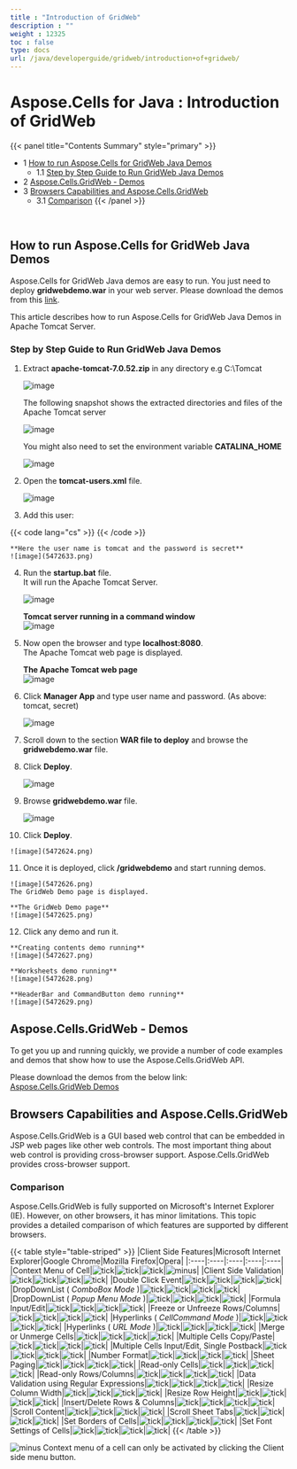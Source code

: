```yaml
---
title : "Introduction of GridWeb" 
description : "" 
weight : 12325 
toc : false
type: docs
url: /java/developerguide/gridweb/introduction+of+gridweb/
---
```


# Aspose.Cells for Java : Introduction of GridWeb


{{< panel title="Contents Summary" style="primary" >}}
*   1 [How to run Aspose.Cells for GridWeb Java Demos](#how-to-run-aspose.cells-for-gridweb-java-demos)
    *   1.1 [Step by Step Guide to Run GridWeb Java Demos](#step-by-step-guide-to-run-gridweb-java-demos)
*   2 [Aspose.Cells.GridWeb - Demos](#aspose.cells.gridweb---demos)
*   3 [Browsers Capabilities and Aspose.Cells.GridWeb](#browsers-capabilities-and-aspose.cells.gridweb)
    *   3.1 [Comparison](#comparison)
{{< /panel >}}
 

 

## How to run Aspose.Cells for GridWeb Java Demos

Aspose.Cells for GridWeb Java demos are easy to run. You just need to deploy **gridwebdemo.war** in your web server. Please download the demos from this [link](https://forum.aspose.com/uploads/discourse_instance3/22292).

This article describes how to run Aspose.Cells for GridWeb Java Demos in Apache Tomcat Server.

### Step by Step Guide to Run GridWeb Java Demos

1.  Extract **apache-tomcat-7.0.52.zip** in any directory e.g C:\\Tomcat  
      
    ![image](5472644.png)  
      
    The following snapshot shows the extracted directories and files of the Apache Tomcat server  
      
    ![image](5472630.png)  
      
    You might also need to set the environment variable **CATALINA\_HOME**  
      
    ![image](5472631.png)
2.  Open the **tomcat-users.xml** file.  
      
    ![image](5472632.png)
3.  Add this user:
    
{{< code lang="cs" >}}
  <role rolename="manager-gui"/>
  <user username="tomcat" password="secret" roles="manager-gui"/>
{{< /code >}}
    
      
      
    **Here the user name is tomcat and the password is secret**  
    ![image](5472633.png)
    
4.  Run the **startup.bat** file.  
    It will run the Apache Tomcat Server.  
      
    ![image](5472634.png)  
      
    **Tomcat server running in a command window**  
    ![image](5472635.png)
5.  Now open the browser and type **localhost:8080**.  
    The Apache Tomcat web page is displayed.  
      
    **The Apache Tomcat web page**  
    ![image](5472636.png)
6.  Click **Manager App** and type user name and password. (As above: tomcat, secret)  
      
    ![image](5472637.png)
7.  Scroll down to the section **WAR file to deploy** and browse the **gridwebdemo.war** file.
8.  Click **Deploy**.  
      
    ![image](5472622.png)
9.  Browse **gridwebdemo.war** file.  
      
    ![image](5472623.png)
10.  Click **Deploy**.  
      
    ![image](5472624.png)
11.  Once it is deployed, click **/gridwebdemo** and start running demos.  
      
    ![image](5472626.png)  
    The GridWeb Demo page is displayed.  
      
    **The GridWeb Demo page**  
    ![image](5472625.png)
12.  Click any demo and run it.  
      
    **Creating contents demo running**  
    ![image](5472627.png)  
      
    **Worksheets demo running**  
    ![image](5472628.png)  
      
    **HeaderBar and CommandButton demo running**  
    ![image](5472629.png)

## Aspose.Cells.GridWeb - Demos

To get you up and running quickly, we provide a number of code examples and demos that show how to use the Aspose.Cells.GridWeb API.

Please download the demos from the below link:  
[Aspose.Cells.GridWeb Demos](https://forum.aspose.com/uploads/discourse_instance3/22292)

## Browsers Capabilities and Aspose.Cells.GridWeb

Aspose.Cells.GridWeb is a GUI based web control that can be embedded in JSP web pages like other web controls. The most important thing about web control is providing cross-browser support. Aspose.Cells.GridWeb provides cross-browser support.

### Comparison

Aspose.Cells.GridWeb is fully supported on Microsoft's Internet Explorer (IE). However, on other browsers, it has minor limitations. This topic provides a detailed comparison of which features are supported by different browsers.

{{< table style="table-striped" >}}
|Client Side Features|Microsoft Internet Explorer|Google Chrome|Mozilla Firefox|Opera|
|:----|:----|:----|:----|:----|
|Context Menu of Cell|![tick](check.png)|![tick](check.png)|![tick](check.png)|![minus](forbidden.png)|
|Client Side Validation|![tick](check.png)|![tick](check.png)|![tick](check.png)|![tick](check.png)|
|Double Click Event|![tick](check.png)|![tick](check.png)|![tick](check.png)|![tick](check.png)|
|DropDownList ( *ComboBox Mode* )|![tick](check.png)|![tick](check.png)|![tick](check.png)|![tick](check.png)|
|DropDownList ( *Popup Menu Mode* )|![tick](check.png)|![tick](check.png)|![tick](check.png)|![tick](check.png)|
|Formula Input/Edit|![tick](check.png)|![tick](check.png)|![tick](check.png)|![tick](check.png)|
|Freeze or Unfreeze Rows/Columns|![tick](check.png)|![tick](check.png)|![tick](check.png)|![tick](check.png)|
|Hyperlinks ( *CellCommand Mode* )|![tick](check.png)|![tick](check.png)|![tick](check.png)|![tick](check.png)|
|Hyperlinks ( *URL Mode* )|![tick](check.png)|![tick](check.png)|![tick](check.png)|![tick](check.png)|
|Merge or Unmerge Cells|![tick](check.png)|![tick](check.png)|![tick](check.png)|![tick](check.png)|
|Multiple Cells Copy/Paste|![tick](check.png)|![tick](check.png)|![tick](check.png)|![tick](check.png)|
|Multiple Cells Input/Edit, Single Postback|![tick](check.png)|![tick](check.png)|![tick](check.png)|![tick](check.png)|
|Number Format|![tick](check.png)|![tick](check.png)|![tick](check.png)|![tick](check.png)|
|Sheet Paging|![tick](check.png)|![tick](check.png)|![tick](check.png)|![tick](check.png)|
|Read-only Cells|![tick](check.png)|![tick](check.png)|![tick](check.png)|![tick](check.png)|
|Read-only Rows/Columns|![tick](check.png)|![tick](check.png)|![tick](check.png)|![tick](check.png)|
|Data Validation using Regular Expressions|![tick](check.png)|![tick](check.png)|![tick](check.png)|![tick](check.png)|
|Resize Column Width|![tick](check.png)|![tick](check.png)|![tick](check.png)|![tick](check.png)|
|Resize Row Height|![tick](check.png)|![tick](check.png)|![tick](check.png)|![tick](check.png)|
|Insert/Delete Rows & Columns|![tick](check.png)|![tick](check.png)|![tick](check.png)|![tick](check.png)|
|Scroll Content|![tick](check.png)|![tick](check.png)|![tick](check.png)|![tick](check.png)|
|Scroll Sheet Tabs|![tick](check.png)|![tick](check.png)|![tick](check.png)|![tick](check.png)|
|Set Borders of Cells|![tick](check.png)|![tick](check.png)|![tick](check.png)|![tick](check.png)|
|Set Font Settings of Cells|![tick](check.png)|![tick](check.png)|![tick](check.png)|![tick](check.png)|
{{< /table >}}

![minus](forbidden.png) Context menu of a cell can only be activated by clicking the Client side menu button.

